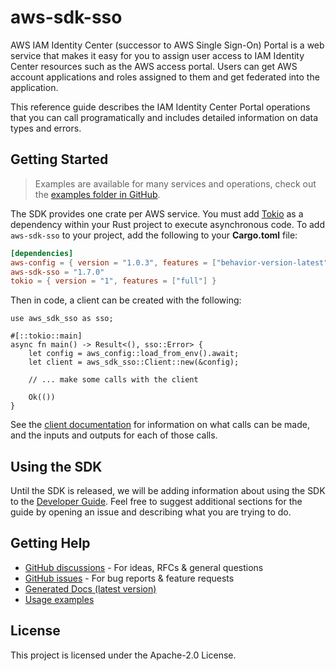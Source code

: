 # aws-sdk-sso

AWS IAM Identity Center (successor to AWS Single Sign-On) Portal is a web service that makes it easy for you to assign user access to IAM Identity Center resources such as the AWS access portal. Users can get AWS account applications and roles assigned to them and get federated into the application.

This reference guide describes the IAM Identity Center Portal operations that you can call programatically and includes detailed information on data types and errors.

## Getting Started

> Examples are available for many services and operations, check out the
> [examples folder in GitHub](https://github.com/awslabs/aws-sdk-rust/tree/main/examples).

The SDK provides one crate per AWS service. You must add [Tokio](https://crates.io/crates/tokio)
as a dependency within your Rust project to execute asynchronous code. To add `aws-sdk-sso` to
your project, add the following to your **Cargo.toml** file:

```toml
[dependencies]
aws-config = { version = "1.0.3", features = ["behavior-version-latest"] }
aws-sdk-sso = "1.7.0"
tokio = { version = "1", features = ["full"] }
```

Then in code, a client can be created with the following:

```rust,ignore
use aws_sdk_sso as sso;

#[::tokio::main]
async fn main() -> Result<(), sso::Error> {
    let config = aws_config::load_from_env().await;
    let client = aws_sdk_sso::Client::new(&config);

    // ... make some calls with the client

    Ok(())
}
```

See the [client documentation](https://docs.rs/aws-sdk-sso/latest/aws_sdk_sso/client/struct.Client.html)
for information on what calls can be made, and the inputs and outputs for each of those calls.

## Using the SDK

Until the SDK is released, we will be adding information about using the SDK to the
[Developer Guide](https://docs.aws.amazon.com/sdk-for-rust/latest/dg/welcome.html). Feel free to suggest
additional sections for the guide by opening an issue and describing what you are trying to do.

## Getting Help

* [GitHub discussions](https://github.com/awslabs/aws-sdk-rust/discussions) - For ideas, RFCs & general questions
* [GitHub issues](https://github.com/awslabs/aws-sdk-rust/issues/new/choose) - For bug reports & feature requests
* [Generated Docs (latest version)](https://awslabs.github.io/aws-sdk-rust/)
* [Usage examples](https://github.com/awslabs/aws-sdk-rust/tree/main/examples)

## License

This project is licensed under the Apache-2.0 License.

